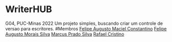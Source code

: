 # WriterHUB 
G04, PUC-Minas 2022
Um projeto simples, buscando criar um controle de versao para escritores.
#Membros
[Felipe Augusto Maciel Constantino](https://github.com/felipeConstantino)
[Felipe Augusto Morais Silva](https://github.com/Felipefams)
[Marcus Prado Silva](https://github.com/marcusPrado02)
[Rafael Cristino](https://github.com/Raffier)
